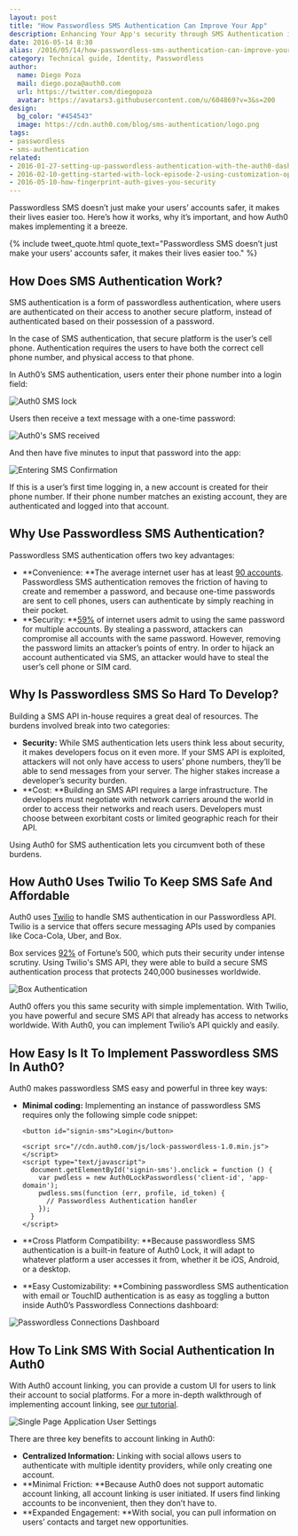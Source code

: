 ```yaml
---
layout: post
title: "How Passwordless SMS Authentication Can Improve Your App"
description: Enhancing Your App's security through SMS Authentication in simple steps
date: 2016-05-14 8:30
alias: /2016/05/14/how-passwordless-sms-authentication-can-improve-your-app/
category: Technical guide, Identity, Passwordless
author:
  name: Diego Poza
  mail: diego.poza@auth0.com
  url: https://twitter.com/diegopoza
  avatar: https://avatars3.githubusercontent.com/u/604869?v=3&s=200
design:
  bg_color: "#454543"
  image: https://cdn.auth0.com/blog/sms-authentication/logo.png
tags:
- passwordless
- sms-authentication
related:
- 2016-01-27-setting-up-passwordless-authentication-with-the-auth0-dashboard
- 2016-02-10-getting-started-with-lock-episode-2-using-customization-options
- 2016-05-10-how-fingerprint-auth-gives-you-security
---
```


Passwordless SMS doesn’t just make your users’ accounts safer, it makes their lives easier too. Here’s how it works, why it’s important, and how Auth0 makes implementing it a breeze.

{% include tweet_quote.html quote_text="Passwordless SMS doesn’t just make your users’ accounts safer, it makes their lives easier too." %}

## How Does SMS Authentication Work?

SMS authentication is a form of passwordless authentication, where users are authenticated on their access to another secure platform, instead of authenticated based on their possession of a password.

In the case of SMS authentication, that secure platform is the user’s cell phone. Authentication requires the users to have both the correct cell phone number, and physical access to that phone.

In Auth0’s SMS authentication, users enter their phone number into a login field:

<div class="phone-mockup">
  <img src="https://cdn.auth0.com/blog/sms-authentication/sms-lock.png" alt="Auth0 SMS lock">
</div>

Users then receive a text message with a one-time password:

<div class="phone-mockup">
  <img src="https://cdn.auth0.com/blog/sms-authentication/auth0-sms.png" alt="Auth0's SMS received">
</div>

And then have five minutes to input that password into the app:

<div class="phone-mockup">
  <img src="https://cdn.auth0.com/blog/sms-authentication/sms-confirmation.png" alt="Entering SMS Confirmation">
</div>

If this is a user’s first time logging in, a new account is created for their phone number. If their phone number matches an existing account, they are authenticated and logged into that account.

## Why Use Passwordless SMS Authentication?

Passwordless SMS authentication offers two key advantages:

* **Convenience: **The average internet user has at least [90 accounts](http://blog.dashlane.com/infographic-online-overload-its-worse-than-you-thought/). Passwordless SMS authentication removes the friction of having to create and remember a password, and because one-time passwords are sent to cell phones, users can authenticate by simply reaching in their pocket.
* **Security: **[59%](https://auth0.com/blog/2015/09/30/auth0-passwordless-email-authentication-and-sms-login-without-passwords/) of internet users admit to using the same password for multiple accounts. By stealing a password, attackers can compromise all accounts with the same password. However, removing the password limits an attacker’s points of entry. In order to hijack an account authenticated via SMS, an attacker would have to steal the user’s cell phone or SIM card.

## Why Is Passwordless SMS So Hard To Develop?

Building a SMS API in-house requires a great deal of resources. The burdens involved break into two categories:

* **Security:** While SMS authentication lets users think less about security, it makes developers focus on it even more. If your SMS API is exploited, attackers will not only have access to users’ phone numbers, they’ll be able to send messages from your server. The higher stakes increase a developer’s security burden.
* **Cost: **Building an SMS API requires a large infrastructure. The developers must negotiate with network carriers around the world in order to access their networks and reach users. Developers must choose between exorbitant costs or limited geographic reach for their API.

Using Auth0 for SMS authentication lets you circumvent both of these burdens.

## How Auth0 Uses Twilio To Keep SMS Safe And Affordable

Auth0 uses [Twilio](https://www.twilio.com/) to handle SMS authentication in our Passwordless API. Twilio is a service that offers secure messaging APIs used by companies like Coca-Cola, Uber, and Box.

Box services [92%](http://thenextweb.com/insider/2012/10/09/aaron-levie-boxworks-2012-the-state-of-box/) of Fortune’s 500, which puts their security under intense scrutiny. Using Twilio's SMS API, they were able to build a secure SMS authentication process that protects 240,000 businesses worldwide.

![Box Authentication](https://cdn.auth0.com/blog/sms-authentication/box-device.png)

Auth0 offers you this same security with simple implementation. With Twilio, you have powerful and secure SMS API that already has access to networks worldwide. With Auth0, you can implement Twilio’s API quickly and easily.

## How Easy Is It To Implement Passwordless SMS In Auth0?

Auth0 makes passwordless SMS easy and powerful in three key ways:

* **Minimal coding:** Implementing an instance of passwordless SMS requires only the following simple code snippet:

    ```
    <button id="signin-sms">Login</button>

    <script src="//cdn.auth0.com/js/lock-passwordless-1.0.min.js"></script>
    <script type="text/javascript">
      document.getElementById('signin-sms').onclick = function () {
        var pwdless = new Auth0LockPasswordless('client-id', 'app-domain');
        pwdless.sms(function (err, profile, id_token) {
          // Passwordless Authentication handler
        });
      }
    </script>
    ```


* **Cross Platform Compatibility: **Because passwordless SMS authentication is a built-in feature of Auth0 Lock, it will adapt to whatever platform a user accesses it from, whether it be iOS, Android, or a desktop.
* **Easy Customizability: **Combining passwordless SMS authentication with email or TouchID authentication is as easy as toggling a button inside Auth0’s Passwordless Connections dashboard:

![Passwordless Connections Dashboard](https://cdn.auth0.com/blog/sms-authentication/passwordless-connections.png)

## How To Link SMS With Social Authentication In Auth0

With Auth0 account linking, you can provide a custom UI for users to link their account to social platforms. For a more in-depth walkthrough of implementing account linking, see [our tutorial](https://auth0.com/docs/link-accounts).

![Single Page Application User Settings](https://cdn.auth0.com/blog/sms-authentication/spa-user-settings.png)

There are three key benefits to account linking in Auth0:

* **Centralized Information:** Linking with social allows users to authenticate with multiple identity providers, while only creating one account.
* **Minimal Friction:  **Because Auth0 does not support automatic account linking, all account linking is user initiated. If users find linking accounts to be inconvenient, then they don’t have to.
* **Expanded Engagement: **With social, you can pull information on users’ contacts and target new opportunities.
